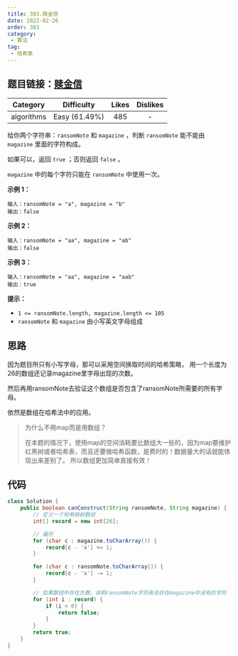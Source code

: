 ```yaml
---
title: 383.赎金信
date: 2022-02-26
order: 383
category:
 - 算法
tag:
 - 哈希表
---
```

## 题目链接：[赎金信](https://leetcode.cn/problems/ransom-note/description/)
<!-- more -->
|  Category  |  Difficulty   | Likes | Dislikes |
| :--------: | :-----------: | :---: | :------: |
| algorithms | Easy (61.49%) |  485  |    -     |

给你两个字符串：`ransomNote` 和 `magazine` ，判断 `ransomNote` 能不能由 `magazine` 里面的字符构成。

如果可以，返回 `true` ；否则返回 `false` 。

`magazine` 中的每个字符只能在 `ransomNote` 中使用一次。

**示例 1：**

```
输入：ransomNote = "a", magazine = "b"
输出：false
```

**示例 2：**

```
输入：ransomNote = "aa", magazine = "ab"
输出：false
```

**示例 3：**

```
输入：ransomNote = "aa", magazine = "aab"
输出：true
```

**提示：**

- `1 <= ransomNote.length, magazine.length <= 105`
- `ransomNote` 和 `magazine` 由小写英文字母组成

## 思路

因为题目所只有小写字母，那可以采用空间换取时间的哈希策略， 用一个长度为26的数组还记录magazine里字母出现的次数。

然后再用ransomNote去验证这个数组是否包含了ransomNote所需要的所有字母。

依然是数组在哈希法中的应用。

> 为什么不用map而是用数组？
>
> 在本题的情况下，使用map的空间消耗要比数组大一些的，因为map要维护红黑树或者哈希表，而且还要做哈希函数，是费时的！数据量大的话就能体现出来差别了。 所以数组更加简单直接有效！

## 代码

```java
class Solution {
    public boolean canConstruct(String ransomNote, String magazine) {
        // 定义一个哈希映射数组
        int[] record = new int[26];

        // 遍历
        for (char c : magazine.toCharArray()) {
            record[c - 'a'] += 1;
        }

        for (char c : ransomNote.toCharArray()) {
            record[c - 'a'] -= 1;
        }

        // 如果数组中存在负数，说明ransomNote字符串总存在magazine中没有的字符
        for (int i : record) {
            if (i < 0) {
                return false;
            }
        }
        return true;
    }
}

```

